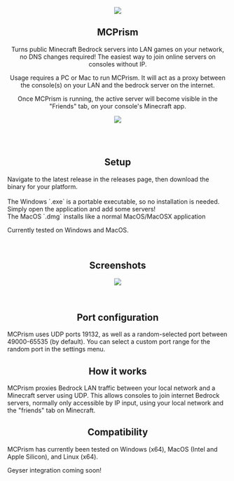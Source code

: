 <p align="center">
  <img src="https://public.pbxdesign.xyz/mcprism/windows/256.png">
</p>

<h2 align="center">MCPrism</h2>
<p align="center">
  Turns public Minecraft Bedrock servers into LAN games on your network, no DNS changes required! The easiest way to join online servers on consoles without IP.
</p> 
<p align="center">
  Usage requires a PC or Mac to run MCPrism. It will act as a proxy between the console(s) on your LAN and the bedrock server on the internet.
</p> 
<p align="center">
  Once MCPrism is running, the active server will become visible in the "Friends" tab, on your console's Minecraft app.
</p> 
<p align="center">
  <img src="https://public.pbxdesign.xyz/mcprism/onxbox.gif">
</p>

<br />
<br />

<h2 align="center">Setup</h2>


<p align="left">
  Navigate to the latest release in the releases page, then download the binary for your platform.
  <br /><br />
  The Windows `.exe` is a portable executable, so no installation is needed. Simply open the application and add some servers! 
  <br />
  The MacOS `.dmg` installs like a normal MacOS/MacOSX application
</p>




Currently tested on Windows and MacOS. 

<br />

<h2 align="center">Screenshots</h2>
<p align="center">
  <img src="https://public.pbxdesign.xyz/mcprism/screenshot-dual.png">
</p>

<br />

<h2 align="center">Port configuration</h2>
MCPrism uses UDP ports 19132, as well as a random-selected port between 49000-65535 (by default). You can select a custom port range for the random port in the settings menu. 

<br />

<h2 align="center">How it works</h2>
MCPrism proxies Bedrock LAN traffic between your local network and a Minecraft server using UDP. This allows consoles to join internet Bedrock servers, normally only accessible by IP input, using your local network and the "friends" tab on Minecraft. 

<br />

<h2 align="center">Compatibility</h2>

MCPrism has currently been tested on Windows (x64), MacOS (Intel and Apple Silicon), and Linux (x64). 

Geyser integration coming soon!
